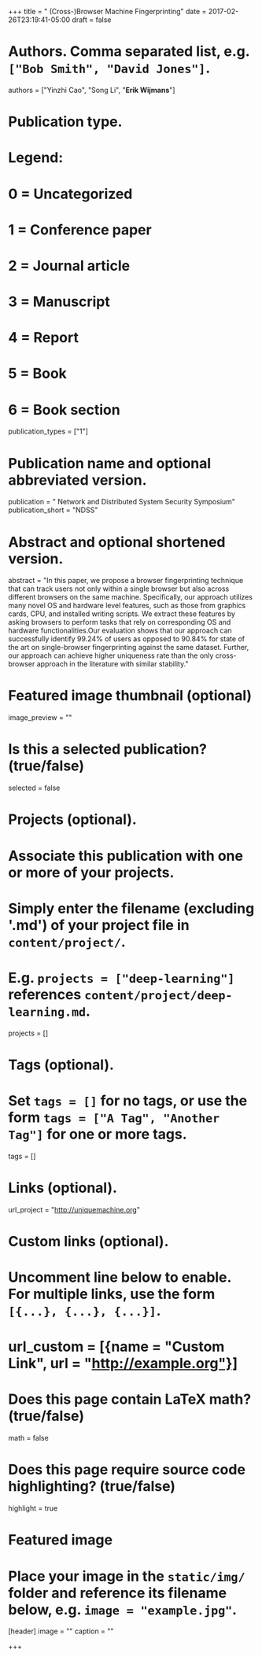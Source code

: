 +++
title = " (Cross-)Browser Machine Fingerprinting"
date = 2017-02-26T23:19:41-05:00
draft = false

# Authors. Comma separated list, e.g. `["Bob Smith", "David Jones"]`.
authors = ["Yinzhi Cao", "Song Li", "**Erik Wijmans**"]

# Publication type.
# Legend:
# 0 = Uncategorized
# 1 = Conference paper
# 2 = Journal article
# 3 = Manuscript
# 4 = Report
# 5 = Book
# 6 = Book section
publication_types = ["1"]

# Publication name and optional abbreviated version.
publication = " Network and Distributed System Security Symposium"
publication_short = "NDSS"

# Abstract and optional shortened version.
abstract = "In this paper, we propose a browser fingerprinting technique that can track users not only within a single browser but also across different browsers on the same machine. Specifically, our approach utilizes many novel OS and hardware level features, such as those from graphics cards, CPU, and installed writing scripts. We extract these features by asking browsers to perform tasks that rely on corresponding OS and hardware functionalities.Our evaluation shows that our approach can successfully identify 99.24% of users as opposed to 90.84% for state of the art on single-browser fingerprinting against the same dataset. Further, our approach can achieve higher uniqueness rate than the only cross-browser approach in the literature with similar stability."

# Featured image thumbnail (optional)
image_preview = ""

# Is this a selected publication? (true/false)
selected = false

# Projects (optional).
#   Associate this publication with one or more of your projects.
#   Simply enter the filename (excluding '.md') of your project file in `content/project/`.
#   E.g. `projects = ["deep-learning"]` references `content/project/deep-learning.md`.
projects = []

# Tags (optional).
#   Set `tags = []` for no tags, or use the form `tags = ["A Tag", "Another Tag"]` for one or more tags.
tags = []

# Links (optional).
url_project = "http://uniquemachine.org"

# Custom links (optional).
#   Uncomment line below to enable. For multiple links, use the form `[{...}, {...}, {...}]`.
# url_custom = [{name = "Custom Link", url = "http://example.org"}]

# Does this page contain LaTeX math? (true/false)
math = false

# Does this page require source code highlighting? (true/false)
highlight = true

# Featured image
# Place your image in the `static/img/` folder and reference its filename below, e.g. `image = "example.jpg"`.
[header]
image = ""
caption = ""

+++
